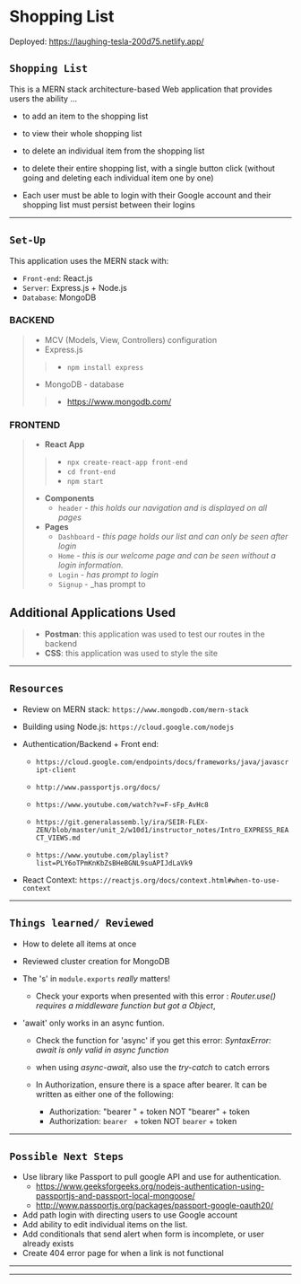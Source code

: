 # Shopping List
Deployed: https://laughing-tesla-200d75.netlify.app/

## `Shopping List` 
This is a MERN stack architecture-based Web application that provides users the ability ...

 - to add an item to the shopping list

 - to view their whole shopping list

 - to delete an individual item from the shopping list

 - to delete their entire shopping list, with a single button click (without going and deleting each individual item one by one) 

 - Each user must be able to login with their Google account and their shopping list must persist between their logins

<hr/>

## `Set-Up` 

This application uses the MERN stack with:
  - `Front-end`: React.js
  - `Server`: Express.js + Node.js
  - `Database`: MongoDB

### BACKEND
>- MCV (Models, View, Controllers) configuration
>- Express.js
> > - `npm install express` 
>- MongoDB - database
>>  - https://www.mongodb.com/

### FRONTEND 
>- **React App** 
>>- `npx create-react-app front-end`
>>- `cd front-end`
>>- `npm start`
>  - **Components** 
>    - `header` - _this holds our navigation and is displayed on all pages_
>  - **Pages**
>     - `Dashboard` - _this page holds our list and can only be seen after login_ 
 >    - `Home` - _this is our welcome page and can be seen without a login information._
  >     - `Login` - _has prompt to login_
  >    - `Signup` - _has prompt to 

 ## Additional Applications Used 

> - **Postman**: this application was used to test our routes in the backend
> - **CSS**: this application was used to style the site 


<hr/>

 ##  `Resources`
 
 - Review on MERN stack: `https://www.mongodb.com/mern-stack`

 - Building using Node.js: `https://cloud.google.com/nodejs`

 - Authentication/Backend + Front end: 
    - `https://cloud.google.com/endpoints/docs/frameworks/java/javascript-client`

    - `http://www.passportjs.org/docs/`
    
    - `https://www.youtube.com/watch?v=F-sFp_AvHc8`
    
    - `https://git.generalassemb.ly/ira/SEIR-FLEX-ZEN/blob/master/unit_2/w10d1/instructor_notes/Intro_EXPRESS_REACT_VIEWS.md`
    
    - `https://www.youtube.com/playlist?list=PLY6oTPmKnKbZsBHeBGNL9suAPIJdLaVk9`
    
- React Context: `https://reactjs.org/docs/context.html#when-to-use-context`

<hr/>

 ## `Things learned/ Reviewed`
 - How to delete all items at once  
  - Reviewed cluster creation for MongoDB
  - The 's' in  `module.exports` _really_ matters! 
    - Check your exports when presented with this error : _Router.use() requires a middleware function but got a Object_, 

- 'await' only works in an async funtion. 
    - Check the function for 'async' if you get this error:  _SyntaxError: await is only valid in async function_
    - when using _async-await_, also use the _try-catch_ to catch errors

  - In Authorization, ensure there is a space after bearer. It can be written as either one of the following:
    - Authorization: "bearer " + token  NOT "bearer" + token 
    - Authorization: `bearer ` + token NOT `bearer` + token

<hr/>

 ## `Possible Next Steps` 
 - Use library like Passport to pull google API and use for authentication. 
    - https://www.geeksforgeeks.org/nodejs-authentication-using-passportjs-and-passport-local-mongoose/
    - http://www.passportjs.org/packages/passport-google-oauth20/
  - Add path login with directing users to use Google account   
  - Add ability to edit individual items on the list. 
  - Add conditionals that send alert when form is incomplete, or user already exists
- Create 404 error page for when a link is not functional 

<hr/>
<hr/>


